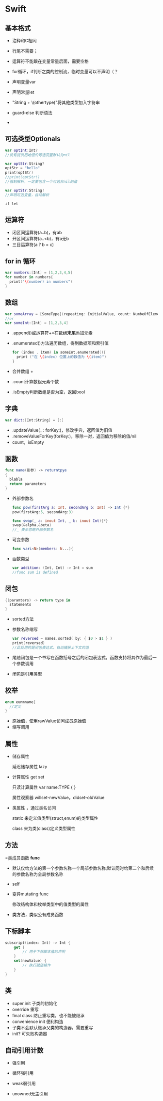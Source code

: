 # Swift

## 基本格式
* 注释和C相同

* 行尾不需要；

* 运算符不能跟在变量常量后面，需要空格

* for循环，if判断之类的控制流，临时变量可以不声明（？

* 声明变量var

* 声明常量let

* "String + \\(othertype)"将其他类型加入字符串

* guard-else 判断语法

* 

  

## 可选类型Optionals

```swift
var optInt:Int? 
//没有提供初始值的可选变量默认为nil
```

```swift
var optStr:String?
optStr = "hello"
print(optStr)
//print(optStr!)
//强制解析，一定要包含一个可选非nil的值
```

```swift
var optStr:String！
//声明可选变量，自动解析
```

```
if let 
```



## 运算符

* 闭区间运算符(a..b)，有ab
* 开区间运算符(a..<b)，有a无b
* 三目运算符(a ? b = c)

## for in 循环

```swift
var numbers:[Int] = [1,2,3,4,5]
for number in numbers{
  print("\(number) in numbers")
}
```

## 数组

```swift
var someArray = [SomeType](repeating: InitialValue, count: NumbeOfElements)
//or
var someInt:[Int] = [1,2,3,4]
```

* .append()或运算符+=在数组**末尾**添加元素

* .enumerated()方法遍历数组，得到数据项和索引值

  ```swift
  for (index , item) in someInt.enumerated(){
    print ("在 \(index) 位置上的数值为 \(item)")
  }
  ```

* 合并数组 +

* .count计算数组元素个数

* .isEmpty判断数组是否为空，返回bool

## 字典

```swift
var dict:[Int:String] = [:]
```

* .updateValue(_ : forKey:)，修改字典，返回值为旧值
* .removeValueForKey(forKey:)，移除一对，返回值为移除的值/nil
* count，isEmpty

## 函数

```swift
func name(形参) -> returntpye
{
  blabla
  return parameters
}
```

* 外部参数名

  ```swift
  func pow(firstArg a: Int, secondArg b: Int) -> Int {*}
  pow(firstArg:5, secondArg:3)
  
  func swap(_ a: inout Int, _ b: inout Int){*}
  swap(&alpha,&beta)
  //_ 表示忽略外部参数名
  ```

  

* 可变参数

  ```swift
  func vari<N>(members: N...){
  ```

* 函数类型

  ```swift
  var addition: (Int, Int) -> Int = sum
  //func sum is defined
  ```

  

## 闭包

```swift
{(paramters) -> return type in 
  statements
}
```

* sorted方法

* 参数名称缩写

  ```swift
  var reversed = names.sorted( by: { $0 > $1 } )
  print(reversed)
  //此处用的是闭包表达式，自动捕获上下文的值
  ```

* 尾随闭包是一个书写在函数括号之后的闭包表达式，函数支持将其作为最后一个参数调用

* 闭包是引用类型

## 枚举

```swift
enum eunmname{
  //定义
}
```

* 原始值，使用rawValue访问成员原始值
* 缩写调用

## 属性

* 储存属性

  延迟储存属性 lazy

* 计算属性 get set

  只读计算属性 var name:TYPE { }

  属性观察器 willset-newValue，didset-oldValue

* 类属性 ，通过类名访问

  static 来定义值类型(struct,enum)的类型属性

  class 来为类(class)定义类型属性

## 方法

=类成员函数 **func**

* 默认仅给方法的第一个参数名称一个局部参数名称;默认同时给第二个和后续的参数名称为全局参数名称

* self

* 变异mutating func

  修改结构体和枚举类型中的值类型的属性

* 类方法，类似公有成员函数

## 下标脚本

```swift
subscript(index: Int) -> Int {
    get {
        // 用于下标脚本值的声明
    }
    set(newValue) {
        // 执行赋值操作
    }
}
```

## 类

* super.init 子类的初始化 
* override 重写
* final class 防止重写类，也不能被继承
* convenience init 便利构造
* 子类不会默认继承父类的构造器，需要重写
* init? 可失败构造器

## 自动引用计数

* 强引用

* 循环强引用

* weak弱引用 

* unowned无主引用

  



